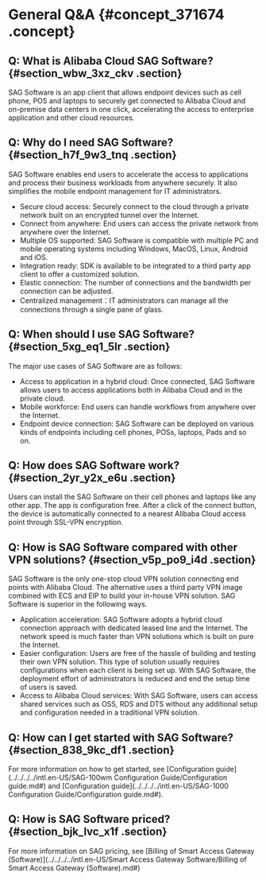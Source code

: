 # General Q&A {#concept_371674 .concept}

## Q: What is Alibaba Cloud SAG Software? {#section_wbw_3xz_ckv .section}

SAG Software is an app client that allows endpoint devices such as cell phone, POS and laptops to securely get connected to Alibaba Cloud and on-premise data centers in one click, accelerating the access to enterprise application and other cloud resources.

## Q: Why do I need SAG Software? {#section_h7f_9w3_tnq .section}

SAG Software enables end users to accelerate the access to applications and process their business workloads from anywhere securely. It also simplifies the mobile endpoint management for IT administrators.

-   Secure cloud access: Securely connect to the cloud through a private network built on an encrypted tunnel over the Internet.
-   Connect from anywhere: End users can access the private network from anywhere over the Internet.
-   Multiple OS supported: SAG Software is compatible with multiple PC and mobile operating systems including Windows, MacOS, Linux, Android and iOS.
-   Integration ready: SDK is available to be integrated to a third party app client to offer a customized solution.
-   Elastic connection: The number of connections and the bandwidth per connection can be adjusted.
-   Centralized management：IT administrators can manage all the connections through a single pane of glass.

## Q: When should I use SAG Software? {#section_5xg_eq1_5lr .section}

The major use cases of SAG Software are as follows:

-   Access to application in a hybrid cloud: Once connected, SAG Software allows users to access applications both in Alibaba Cloud and in the private cloud.
-   Mobile workforce: End users can handle workflows from anywhere over the Internet.
-   Endpoint device connection: SAG Software can be deployed on various kinds of endpoints including cell phones, POSs, laptops, Pads and so on.

## Q: How does SAG Software work? {#section_2yr_y2x_e6u .section}

Users can install the SAG Software on their cell phones and laptops like any other app. The app is configuration free. After a click of the connect button, the device is automatically connected to a nearest Alibaba Cloud access point through SSL-VPN encryption.

## Q: How is SAG Software compared with other VPN solutions? {#section_v5p_po9_i4d .section}

SAG Software is the only one-stop cloud VPN solution connecting end points with Alibaba Cloud. The alternative uses a third party VPN image combined with ECS and EIP to build your in-house VPN solution. SAG Software is superior in the following ways.

-   Application acceleration: SAG Software adopts a hybrid cloud connection approach with dedicated leased line and the Internet. The network speed is much faster than VPN solutions which is built on pure the Internet.
-   Easier configuration: Users are free of the hassle of building and testing their own VPN solution. This type of solution usually requires configurations when each client is being set up. With SAG Software, the deployment effort of administrators is reduced and end the setup time of users is saved.
-   Access to Alibaba Cloud services: With SAG Software, users can access shared services such as OSS, RDS and DTS without any additional setup and configuration needed in a traditional VPN solution.

## Q: How can I get started with SAG Software? {#section_838_9kc_df1 .section}

For more information on how to get started, see [Configuration guide](../../../../intl.en-US/SAG-100wm Configuration Guide/Configuration guide.md#) and [Configuration guide](../../../../intl.en-US/SAG-1000 Configuration Guide/Configuration guide.md#).

## Q: How is SAG Software priced? {#section_bjk_lvc_x1f .section}

For more information on SAG pricing, see [Billing of Smart Access Gateway \(Software\)](../../../../intl.en-US/Smart Access Gateway Software/Billing of Smart Access Gateway (Software).md#)

